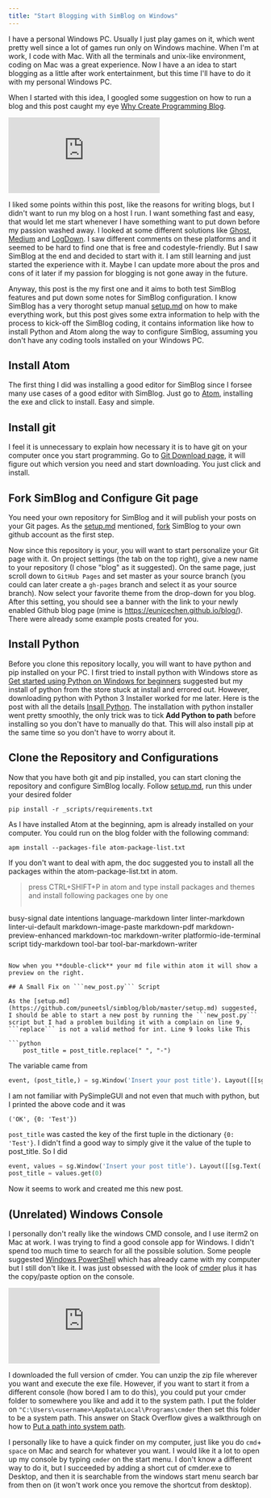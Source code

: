 ```yaml
---
title: "Start Blogging with SimBlog on Windows"
---
```


I have a personal Windows PC. Usually I just play games on it, which went pretty well since a lot of games run only on Windows machine. When I'm at work, I code with Mac. With all the terminals and unix-like environment, coding on Mac was a great experience. Now I have a an idea to start blogging as a little after work entertainment, but this time I'll have to do it with my personal Windows PC.

When I started with this idea, I googled some suggestion on how to run a blog and this post caught my eye [Why Create Programming Blog](https://www.afternerd.com/blog/start-programming-blog/#why-create-programming-blog).

<div class="embed"><iframe src="https://www.afternerd.com/blog/start-programming-blog/#why-create-programming-blog" frameborder="0" allowfullscreen></iframe></div>

I liked some points within this post, like the reasons for writing blogs, but I didn't want to run my blog on a host I run. I want something fast and easy, that would let me start whenever I have something want to put down before my passion washed away. I looked at some different solutions like [Ghost](https://ghost.org/), [Medium](https://medium.com/) and [LogDown](http://logdown.com/). I saw different comments on these platforms and it seemed to be hard to find one that is free and codestyle-friendly. But I saw SimBlog at the end and decided to start with it. I am still learning and just started the experience with it. Maybe I can update more about the pros and cons of it later if my passion for blogging is not gone away in the future.

Anyway, this post is the my first one and it aims to both test SimBlog features and put down some notes for SimBlog configuration. I know SimBlog has a very thoroght setup manual [setup.md](https://github.com/puneetsl/simblog/blob/master/setup.md) on how to make everything work, but this post gives some extra information to help with the process to kick-off the SimBlog coding, it contains information like how to install Python and Atom along the way to configure SimBlog, assuming you don't have any coding tools installed on your Windows PC.

## Install Atom

The first thing I did was installing a good editor for SimBlog since I forsee many use cases of a good editor with SimBlog. Just go to [Atom](https://atom.io/), installing the exe and click to install. Easy and simple.

## Install git

I feel it is unnecessary to explain how necessary it is to have git on your computer once you start programming. Go to [Git Download page](https://git-scm.com/download/win), it will figure out which version you need and start downloading. You just click and install.

## Fork SimBlog and Configure Git page

You need your own repository for SimBlog and it will publish your posts on your Git pages. As the [setup.md](https://github.com/puneetsl/simblog/blob/master/setup.md) mentioned, [fork](https://github.com/puneetsl/simblog/fork) SimBlog to your own github account as the first step.

Now since this repository is your, you will want to start personalize your Git page with it. On project settings (the tab on the top right), give a new name to your repository (I chose "blog" as it suggested). On the same page, just scroll down to ```GitHub Pages``` and set master as your source branch (you could can later create a ```gh-pages``` branch and select it as your source branch). Now select your favorite theme from the drop-down for you blog. After this setting, you should see a banner with the link to your newly enabled Github blog page (mine is https://eunicechen.github.io/blog/). There were already some example posts created for you.

## Install Python

Before you clone this repository locally, you will want to have python and pip installed on your PC. I first tried to install python with Windows store as [Get started using Python on Windows for beginners](https://docs.microsoft.com/en-us/windows/python/beginners#:~:targetText=Install%20Python,-To%20install%20Python&targetText=Go%20to%20your%20Start%20menu,Select%20Get.) suggested but my install of python from the store stuck at install and errored out. However, downloading python with Python 3 Installer worked for me later. Here is the post with all the details [Insall Python](https://realpython.com/installing-python/#step-1-download-the-python-3-installer). The installation with python installer went pretty smoothly, the only trick was to tick **Add Python to path** before installing so you don't have to manually do that. This will also install pip at the same time so you don't have to worry about it.

## Clone the Repository and Configurations

Now that you have both git and pip installed, you can start cloning the repository and configure SimBlog locally. Follow [setup.md](https://github.com/puneetsl/simblog/blob/master/setup.md), run this under your desired folder

```
pip install -r _scripts/requirements.txt
```

As I have installed Atom at the beginning, apm is already installed on your computer. You could run on the blog folder with the following command:

```
apm install --packages-file atom-package-list.txt
```

If you don't want to deal with apm, the doc suggested you to install all the packages within the atom-package-list.txt in atom.

>press CTRL+SHIFT+P in atom and type install packages and themes and install following packages one by one
>```
busy-signal
date
intentions
language-markdown
linter
linter-markdown
linter-ui-default
markdown-image-paste
markdown-pdf
markdown-preview-enhanced
markdown-toc
markdown-writer
platformio-ide-terminal
script
tidy-markdown
tool-bar
tool-bar-markdown-writer
```

Now when you **double-click** your md file within atom it will show a preview on the right.

## A Small Fix on ```new_post.py``` Script

As the [setup.md](https://github.com/puneetsl/simblog/blob/master/setup.md) suggested, I should be able to start a new post by running the ```new_post.py``` script but I had a problem building it with a complain on line 9, ```replace``` is not a valid method for int. Line 9 looks like This

```python
    post_title = post_title.replace(" ", "-")
```

The variable came from

```python
event, (post_title,) = sg.Window('Insert your post title'). Layout([[sg.Text('Post title')], [sg.Input()], [sg.OK(), sg.Cancel()] ]).Read()
```

I am not familiar with PySimpleGUI and not even that much with python, but I printed the above code and it was

```
('OK', {0: 'Test'})
```

```post_title``` was casted the key of the first tuple in the dictionary ```{0: 'Test'}```. I didn't find a good way to simply give it the value of the tuple to post_title. So I did

```python
event, values = sg.Window('Insert your post title'). Layout([[sg.Text('Post title')], [sg.Input()], [sg.OK(), sg.Cancel()] ]).Read()
post_title = values.get(0)
```

Now it seems to work and created me this new post.

## (Unrelated) Windows Console

I personally don't really like the windows CMD console, and I use iterm2 on Mac at work. I was trying to find a good console app for Windows. I didn't spend too much time to search for all the possible solution. Some people suggested [Windows PowerShell](https://docs.microsoft.com/en-us/powershell/scripting/getting-started/getting-started-with-windows-powershell?view=powershell-6) which has already came with my computer but I still don't like it. I was just obsessed with the look of [cmder](https://cmder.net/) plus it has the copy/paste option on the console.

<div class="embed"><iframe src="https://cmder.net/" frameborder="0" allowfullscreen></iframe></div>

I downloaded the full version of cmder. You can unzip the zip file wherever you want and execute the exe file. However, if you want to start it from a different console (how bored I am to do this), you could put your cmder folder to somewhere you like and add it to the system path. I put the folder on ```"C:\Users\<username>\AppData\Local\Programs\cmder``` then set this folder to be a system path. This answer on Stack Overflow gives a walkthrough on how to [Put a path into system path](https://stackoverflow.com/a/41895179).

I personally like to have a quick finder on my computer, just like you do ```cmd```+ ```space``` on Mac and search for whatever you want. I would like it a lot to open up my console by typing ```cmder``` on the start menu. I don't know a different way to do it, but I succeeded by adding a short cut of cmder.exe to Desktop, and then it is searchable from the windows start menu search bar from then on (it won't work once you remove the shortcut from desktop).
